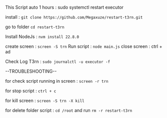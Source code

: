 This Script auto 1 hours : sudo systemctl restart executor

install : ```git clone https://github.com/Megaxuze/restart-t3rn.git```

go to folder ```cd restart-t3rn```

Install NodeJs : ```nvm install 22.8.0```

create screen : ```screen -S trn```
Run script : ```node main.js```
close screen : ctrl + ad

Check Log T3rn : ```sudo journalctl -u executor -f```







--TROUBLESHOOTING--

for check script running in screen : ```screen -r trn```

for stop script : ```ctrl + c```

for kill screen : ```screen -S trn -X kill```

for delete folder script : ```cd /root``` and run ```rm -r restart-t3rn```


